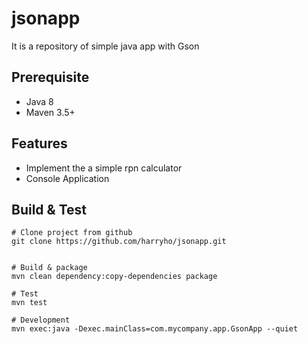 # jsonapp

It is a repository of simple java app with Gson

## Prerequisite
* Java 8
* Maven 3.5+

## Features

* Implement the a simple rpn calculator 
* Console Application


## Build & Test

```
# Clone project from github
git clone https://github.com/harryho/jsonapp.git


# Build & package
mvn clean dependency:copy-dependencies package

# Test 
mvn test

# Development
mvn exec:java -Dexec.mainClass=com.mycompany.app.GsonApp --quiet

```



